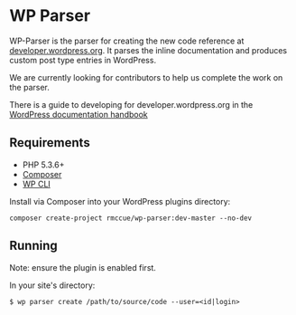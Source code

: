 # WP Parser

WP-Parser is the parser for creating the new code reference at [developer.wordpress.org](http://developer.wordpress.org/reference). It parses the inline documentation and produces custom post type entries in WordPress.

We are currently looking for contributors to help us complete the work on the parser.

There is a guide to developing for developer.wordpress.org in the [WordPress documentation handbook](http://make.wordpress.org/docs/handbook/projects/devhub/)

## Requirements
* PHP 5.3.6+
* [Composer](https://getcomposer.org/)
* [WP CLI](http://wp-cli.org/)

Install via Composer into your WordPress plugins directory:

    composer create-project rmccue/wp-parser:dev-master --no-dev

## Running
Note: ensure the plugin is enabled first.

In your site's directory:

	$ wp parser create /path/to/source/code --user=<id|login>

